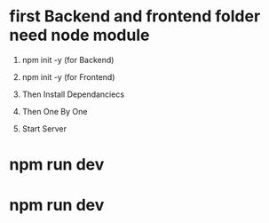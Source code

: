 # first Backend and frontend folder need node module 

1. npm init -y  (for Backend)
2. npm init -y  (for Frontend)

3. Then Install Dependanciecs

4. Then One By One

5. Start Server

  # npm run dev
  # npm run dev
